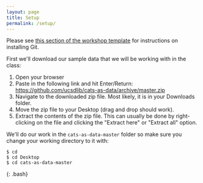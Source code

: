 ```yaml
---
layout: page
title: Setup
permalink: /setup/
---
```


Please see [this section of the workshop template][workshop-setup]
for instructions on installing Git.

First we'll download our sample data that we will be working with in the class:

1. Open your browser
2. Paste in the following link and hit Enter/Return: https://github.com/ucsdlib/cats-as-data/archive/master.zip
3. Navigate to the downloaded zip file. Most likely, it is in your Downloads folder.
4. Move the zip file to your Desktop (drag and drop should work).
5. Extract the contents of the zip file. This can usually be done by right-clicking on the file and clicking the "Extract
   here" or "Extract all" option.

We'll do our work in the `cats-as-data-master` folder so make sure you change your working directory to it with:

~~~
$ cd
$ cd Desktop
$ cd cats-as-data-master
~~~
{: .bash}

[workshop-setup]: https://swcarpentry.github.io/workshop-template/#git
